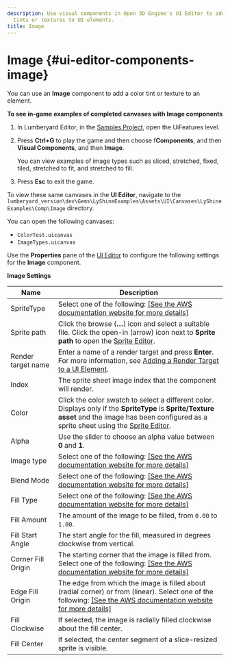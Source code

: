 ```yaml
---
description: Use visual components in Open 3D Engine's UI Editor to add color
  tints or textures to UI elements.
title: Image
---
```

# Image {#ui-editor-components-image}

You can use an **Image** component to add a color tint or texture to an element\.

**To see in\-game examples of completed canvases with **Image** components**

1. In Lumberyard Editor, in the [Samples Project](/docs/userguide/samples/projects/samples.md), open the UiFeatures level\.

1. Press **Ctrl\+G** to play the game and then choose f**Components**, and then **Visual Components**, and then **Image**\.

   You can view examples of image types such as sliced, stretched, fixed, tiled, stretched to fit, and stretched to fill\.

1. Press **Esc** to exit the game\.

To view these same canvases in the **UI Editor**, navigate to the `lumberyard_version\dev\Gems\LyShineExamples\Assets\UI\Canvases\LyShineExamples\Comp\Image` directory\.

You can open the following canvases:
+ `ColorTest.uicanvas`
+ `ImageTypes.uicanvas`

Use the **Properties** pane of the [UI Editor](/docs/userguide/ui/editor/using) to configure the following settings for the **Image** component\.


**Image Settings**

| Name | Description |
| --- | --- |
| SpriteType |  Select one of the following: [\[See the AWS documentation website for more details\]](/docs/userguide/ui/editor/components-image)  |
| Sprite path |  Click the browse \(**…**\) icon and select a suitable file\. Click the open\-in \(arrow\) icon next to **Sprite path** to open the [Sprite Editor](/docs/user-guide/features/interactivity/user-interface/editor/sprite-editor.md)\.  |
| Render target name |  Enter a name of a render target and press **Enter**\. For more information, see [Adding a Render Target to a UI Element](/docs/userguide/components/render-to-texture#adding-render-target-to-UI-element)\.  |
| Index |  The sprite sheet image index that the component will render\.  |
| Color |  Click the color swatch to select a different color\.  Displays only if the **SpriteType** is **Sprite/Texture asset** and the image has been configured as a sprite sheet using the [Sprite Editor](/docs/user-guide/features/interactivity/user-interface/editor/sprite-editor.md)\.  |
| Alpha |  Use the slider to choose an alpha value between **0** and **1**\.  |
| Image type |  Select one of the following:  [\[See the AWS documentation website for more details\]](/docs/userguide/ui/editor/components-image)  |
| Blend Mode |  Select one of the following:  [\[See the AWS documentation website for more details\]](/docs/userguide/ui/editor/components-image)  |
| Fill Type |  Select one of the following:  [\[See the AWS documentation website for more details\]](/docs/userguide/ui/editor/components-image)  |
| Fill Amount |  The amount of the image to be filled, from `0.00` to `1.00`\.  |
| Fill Start Angle |  The start angle for the fill, measured in degrees clockwise from vertical\.  |
| Corner Fill Origin |  The starting corner that the image is filled from\. Select one of the following: [\[See the AWS documentation website for more details\]](/docs/userguide/ui/editor/components-image)  |
| Edge Fill Origin |  The edge from which the image is filled about \(radial corner\) or from \(linear\)\. Select one of the following: [\[See the AWS documentation website for more details\]](/docs/userguide/ui/editor/components-image)  |
| Fill Clockwise |  If selected, the image is radially filled clockwise about the fill center\.  |
| Fill Center |  If selected, the center segment of a slice\-resized sprite is visible\.  |
